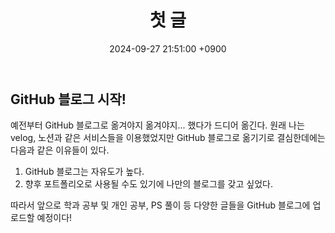 ﻿---
published: true
title: "첫 글"
date: 2024-09-27 21:51:00 +0900
categories: [etc]
tags: [first_post]
---

## GitHub 블로그 시작!

예전부터 GitHub 블로그로 옮겨야지 옮겨야지... 했다가 드디어 옮긴다.
원래 나는 velog, 노션과 같은 서비스들을 이용했었지만 GitHub 블로그로 옮기기로 결심한데에는 다음과 같은 이유들이 있다.

1.  GitHub 블로그는 자유도가 높다.
2.  향후 포트폴리오로 사용될 수도 있기에 나만의 블로그를 갖고 싶었다.

따라서 앞으로 학과 공부 및 개인 공부, PS 풀이 등 다양한 글들을 GitHub 블로그에 업로드할 예정이다!

